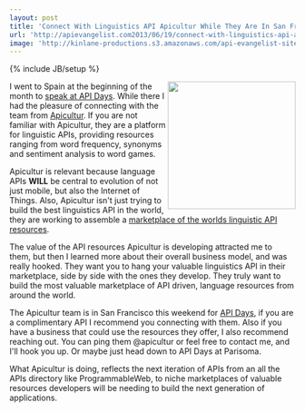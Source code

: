 ```yaml
---
layout: post
title: 'Connect With Linguistics API Apicultur While They Are In San Francisco'
url: 'http://apievangelist.com2013/06/19/connect-with-linguistics-api-apicultur-while-they-are-in-san-francisco/'
image: 'http://kinlane-productions.s3.amazonaws.com/api-evangelist-site/blog/apicultur-logo.png'
---
```

{% include JB/setup %}
<p>
     <img src="https://s3.amazonaws.com/kinlane-productions/api-evangelist/apicultur/apicultur-logo.png"  width="225" align="right" />
</p>
<p>
     I went to Spain at the beginning of the month to <a href="http://www.apievangelist.com/2013/06/04/apidays-mediterranea-is-a-wrap/">speak at API Days</a>. While there I had the pleasure of connecting with the team from <a href="http://www.apicultur.com/en/">Apicultur</a>. If you are not familiar with Apicultur, they are a platform for linguistic APIs, providing resources ranging from word frequency, synonyms and sentiment analysis to word games.
</p>
<p>
     Apicultur is relevant because language APIs <strong>WILL</strong> be central to evolution of not just mobile, but also the Internet of Things. Also, Apicultur isn't just trying to build the best linguistics API in the world, they are working to assemble a <a href="https://store.apicultur.com/">marketplace of the worlds linguistic API resources</a>.
</p>
<p>
     The value of the API resources Apicultur is developing attracted me to them, but then I learned more about their overall business model, and was really hooked. They want you to hang your valuable linguistics API in their marketplace, side by side with the ones they develop. They truly want to build the most valuable marketplace of API driven, language resources from around the world.
</p>
<p>
     The Apicultur team is in San Francisco this weekend for <a href="http://sf.apidays.io/">API Days</a>, if you are a complimentary API I recommend you connecting with them. Also if you have a business that could use the resources they offer, I also recommend reaching out. You can ping them @apicultur or feel free to contact me, and I'll hook you up. Or maybe just head down to API Days at Parisoma.
</p>
<p>
     What Apicultur is doing, reflects the next iteration of APIs from an all the APIs directory like ProgrammableWeb, to niche marketplaces of valuable resources developers will be needing to build the next generation of applications.
</p>
